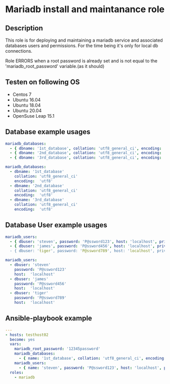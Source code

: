 # Mariadb install and maintanance role

## Description

This role is for deploying and maintaining a mariadb service and associated databases users and permissions.
For the time being it's only for local db connections.

Role ERRORS when a root password is already set and is not equal to the 'mariadb_root_password' variable.(as it should)

## Testen on following OS

- Centos 7
- Ubuntu 16.04
- Ubuntu 18.04
- Ubuntu 20.04
- OpenSuse Leap 15.1

## Database example usages

```yaml
mariadb_databases:
  - { dbname: '1st_database', collation: 'utf8_general_ci', encoding: 'utf8' }
  - { dbname: '2nd_database', collation: 'utf8_general_ci', encoding: 'utf8' }
  - { dbname: '3rd_database', collation: 'utf8_general_ci', encoding: 'utf8' }
```

```yaml
mariadb_databases:
  - dbname: '1st_database'
    collation: 'utf8_general_ci'
    encoding:  'utf8'
  - dbname: '2nd_database'
    collation: 'utf8_general_ci'
    encoding:  'utf8'
  - dbname: '3rd_database'
    collation: 'utf8_general_ci'
    encoding:  'utf8'
```

## Database User example usages

```yaml
mariadb_users:
  - { dbuser: 'steven', password: 'P@ssword123', host: 'localhost', privileges: '*.*:ALL' }
  - { dbuser: 'james', password: 'P@ssword456', host: 'localhost', privileges: '*.*:'SELECT,UPDATE,INSERT,DELETE,CREATE' }
  - { dbuser: 'tiger', password: 'P@ssword789', host: 'localhost', privileges: 'dennisdb.*:ALL,GRANT' }
```

```yaml
mariadb_users:
  - dbuser: 'steven'
    password: 'P@ssword123'
    host:  'localhost'
  - dbuser: 'james'
    password: 'P@ssword456'
    host:  'localhost'
  - dbuser: 'tiger'
    password: 'P@ssword789'
    host:  'localhost'
```

## Ansible-playbook example

```yaml
---
- hosts: testhost02
  become: yes
  vars:
    mariadb_root_password: '12345password'
    mariadb_databases:
      - { name: '1st_database', collation: 'utf8_general_ci', encoding: 'utf8' }
    mariadb_users:
      - { name: 'steven', password: 'P@ssword123', host: 'localhost', privileges: '*:ALL' }
  roles:
    - mariadb
```
